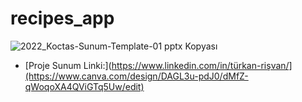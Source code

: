 # recipes_app


![2022_Koctas-Sunum-Template-01 pptx Kopyası](https://github.com/user-attachments/assets/81bd539c-1b0c-43ee-9791-150d12f738bd)


- [Proje Sunum Linki:](https://www.linkedin.com/in/türkan-rişvan/](https://www.canva.com/design/DAGL3u-pdJ0/dMfZ-qWoqoXA4QViGTq5Uw/edit)
